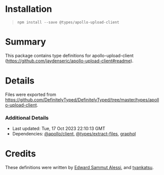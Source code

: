 # Installation
> `npm install --save @types/apollo-upload-client`

# Summary
This package contains type definitions for apollo-upload-client (https://github.com/jaydenseric/apollo-upload-client#readme).

# Details
Files were exported from https://github.com/DefinitelyTyped/DefinitelyTyped/tree/master/types/apollo-upload-client.

### Additional Details
 * Last updated: Tue, 17 Oct 2023 22:10:13 GMT
 * Dependencies: [@apollo/client](https://npmjs.com/package/@apollo/client), [@types/extract-files](https://npmjs.com/package/@types/extract-files), [graphql](https://npmjs.com/package/graphql)

# Credits
These definitions were written by [Edward Sammut Alessi](https://github.com/Slessi), and [tyankatsu](https://github.com/tyankatsu0105).
